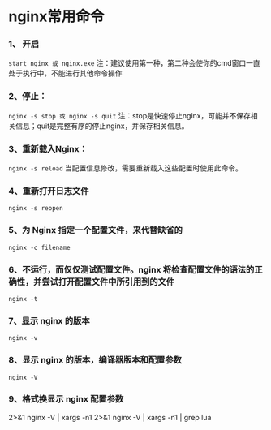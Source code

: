# nginx常用命令
### 1、 开启
`start nginx 或 nginx.exe`
注：建议使用第一种，第二种会使你的cmd窗口一直处于执行中，不能进行其他命令操作
### 2、停止：
`nginx -s stop 或 nginx -s quit`
注：stop是快速停止nginx，可能并不保存相关信息；quit是完整有序的停止nginx，并保存相关信息。
### 3、重新载入Nginx：
`nginx -s reload`
当配置信息修改，需要重新载入这些配置时使用此命令。
### 4、重新打开日志文件
`nginx -s reopen`
### 5、为 Nginx 指定一个配置文件，来代替缺省的
`nginx -c filename`
### 6、不运行，而仅仅测试配置文件。nginx 将检查配置文件的语法的正确性，并尝试打开配置文件中所引用到的文件
`nginx -t`
### 7、显示 nginx 的版本
`nginx -v`
### 8、显示 nginx 的版本，编译器版本和配置参数
`nginx -V`
### 9、格式换显示 nginx 配置参数
2>&1 nginx -V | xargs -n1
2>&1 nginx -V | xargs -n1 | grep lua
